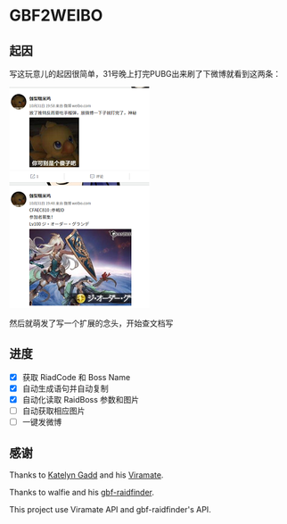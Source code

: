 # GBF2WEIBO
## 起因
写这玩意儿的起因很简单，31号晚上打完PUBG出来刷了下微博就看到这两条：

![reason](reason.png)

然后就萌发了写一个扩展的念头，开始查文档写

## 进度

- [x] 获取 RiadCode 和 Boss Name
- [x] 自动生成语句并自动复制
- [x] 自动化读取 RaidBoss 参数和图片
- [ ] 自动获取相应图片
- [ ] 一键发微博

## 感谢

Thanks to [Katelyn Gadd](https://twitter.com/antumbral) and his [Viramate](https://chrome.google.com/webstore/detail/viramate/fgpokpknehglcioijejfeebigdnbnokj).

Thanks to walfie and his [gbf-raidfinder](https://github.com/walfie/gbf-raidfinder).

This project use Viramate API and gbf-raidfinder's API.